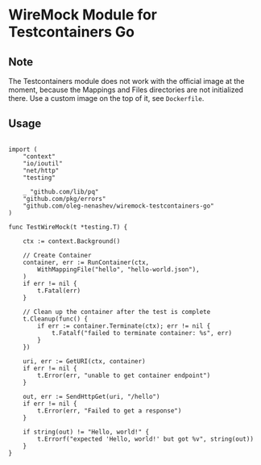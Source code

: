 # WireMock Module for Testcontainers Go

## Note

The Testcontainers module does not work with the official image at the moment,
because the Mappings and Files directories are not initialized there.
Use a custom image on the top of it, see `Dockerfile`.

## Usage

```golang

import (
	"context"
	"io/ioutil"
	"net/http"
	"testing"

	_ "github.com/lib/pq"
	"github.com/pkg/errors"
	"github.com/oleg-nenashev/wiremock-testcontainers-go"
)

func TestWireMock(t *testing.T) {

	ctx := context.Background()

	// Create Container
	container, err := RunContainer(ctx,
		WithMappingFile("hello", "hello-world.json"),
	)
	if err != nil {
		t.Fatal(err)
	}

	// Clean up the container after the test is complete
	t.Cleanup(func() {
		if err := container.Terminate(ctx); err != nil {
			t.Fatalf("failed to terminate container: %s", err)
		}
	})

	uri, err := GetURI(ctx, container)
	if err != nil {
		t.Error(err, "unable to get container endpoint")
	}

	out, err := SendHttpGet(uri, "/hello")
	if err != nil {
		t.Error(err, "Failed to get a response")
	}

	if string(out) != "Hello, world!" {
		t.Errorf("expected 'Hello, world!' but got %v", string(out))
	}
}
```
